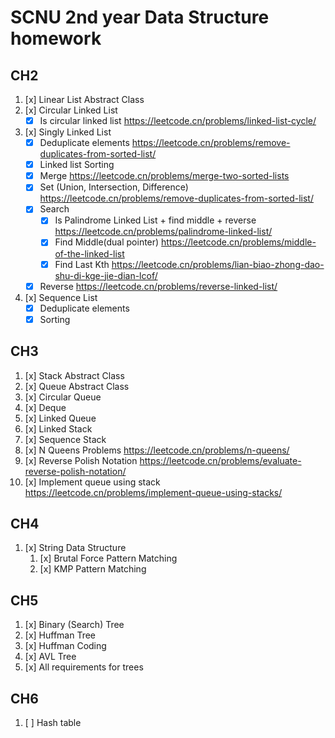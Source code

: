 # SCNU 2nd year Data Structure homework

## CH2

1. [x] Linear List Abstract Class
2. [x] Circular Linked List
    - [x] Is circular linked list https://leetcode.cn/problems/linked-list-cycle/
3. [x] Singly Linked List
    - [x] Deduplicate elements https://leetcode.cn/problems/remove-duplicates-from-sorted-list/
    - [x] Linked list Sorting
    - [x] Merge https://leetcode.cn/problems/merge-two-sorted-lists
    - [x] Set (Union, Intersection, Difference) https://leetcode.cn/problems/remove-duplicates-from-sorted-list/
    - [x] Search
        - [x] Is Palindrome Linked List + find middle + reverse https://leetcode.cn/problems/palindrome-linked-list/
        - [x] Find Middle(dual pointer) https://leetcode.cn/problems/middle-of-the-linked-list
        - [x] Find Last Kth https://leetcode.cn/problems/lian-biao-zhong-dao-shu-di-kge-jie-dian-lcof/
    - [x] Reverse https://leetcode.cn/problems/reverse-linked-list/
4. [x] Sequence List
    - [x] Deduplicate elements
    - [x] Sorting

## CH3

1. [x] Stack Abstract Class
2. [x] Queue Abstract Class
3. [x] Circular Queue
4. [x] Deque
5. [x] Linked Queue
6. [x] Linked Stack
7. [x] Sequence Stack
8. [x] N Queens Problems https://leetcode.cn/problems/n-queens/
9. [x] Reverse Polish Notation https://leetcode.cn/problems/evaluate-reverse-polish-notation/
10. [x] Implement queue using stack https://leetcode.cn/problems/implement-queue-using-stacks/

## CH4

1. [x] String Data Structure
    1. [x] Brutal Force Pattern Matching
    2. [x] KMP Pattern Matching

## CH5

1. [x] Binary (Search) Tree
2. [x] Huffman Tree
3. [x] Huffman Coding
4. [x] AVL Tree
5. [x] All requirements for trees

## CH6

1. [ ] Hash table
